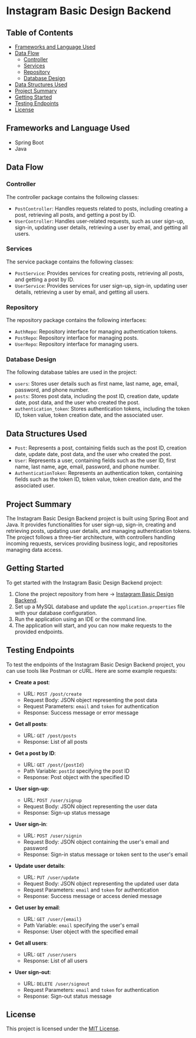 # Instagram Basic Design Backend

## Table of Contents
- [Frameworks and Language Used](#frameworks-and-language-used)
- [Data Flow](#data-flow)
  - [Controller](#controller)
  - [Services](#services)
  - [Repository](#repository)
  - [Database Design](#database-design)
- [Data Structures Used](#data-structures-used)
- [Project Summary](#project-summary)
- [Getting Started](#getting-started)
- [Testing Endpoints](#testing-endpoints)
- [License](#license)

## Frameworks and Language Used
- Spring Boot
- Java

## Data Flow

### Controller
The controller package contains the following classes:
- `PostController`: Handles requests related to posts, including creating a post, retrieving all posts, and getting a post by ID.
- `UserController`: Handles user-related requests, such as user sign-up, sign-in, updating user details, retrieving a user by email, and getting all users.

### Services
The service package contains the following classes:
- `PostService`: Provides services for creating posts, retrieving all posts, and getting a post by ID.
- `UserService`: Provides services for user sign-up, sign-in, updating user details, retrieving a user by email, and getting all users.

### Repository
The repository package contains the following interfaces:
- `AuthRepo`: Repository interface for managing authentication tokens.
- `PostRepo`: Repository interface for managing posts.
- `UserRepo`: Repository interface for managing users.

### Database Design
The following database tables are used in the project:
- `users`: Stores user details such as first name, last name, age, email, password, and phone number.
- `posts`: Stores post data, including the post ID, creation date, update date, post data, and the user who created the post.
- `authentication_token`: Stores authentication tokens, including the token ID, token value, token creation date, and the associated user.

## Data Structures Used
- `Post`: Represents a post, containing fields such as the post ID, creation date, update date, post data, and the user who created the post.
- `User`: Represents a user, containing fields such as the user ID, first name, last name, age, email, password, and phone number.
- `AuthenticationToken`: Represents an authentication token, containing fields such as the token ID, token value, token creation date, and the associated user.

## Project Summary
The Instagram Basic Design Backend project is built using Spring Boot and Java. It provides functionalities for user sign-up, sign-in, creating and retrieving posts, updating user details, and managing authentication tokens. The project follows a three-tier architecture, with controllers handling incoming requests, services providing business logic, and repositories managing data access.

## Getting Started
To get started with the Instagram Basic Design Backend project:
1. Clone the project repository from here -> [Instagram Basic Design Backend](https://github.com/ayaan097/InstaGram_basic_design-backend.git).
2. Set up a MySQL database and update the `application.properties` file with your database configuration.
3. Run the application using an IDE or the command line.
4. The application will start, and you can now make requests to the provided endpoints.

## Testing Endpoints
To test the endpoints of the Instagram Basic Design Backend project, you can use tools like Postman or cURL. Here are some example requests:

- **Create a post**:
  - URL: `POST /post/create`
  - Request Body: JSON object representing the post data
  - Request Parameters: `email` and `token` for authentication
  - Response: Success message or error message

- **Get all posts**:
  - URL: `GET /post/posts`
  - Response: List of all posts

- **Get a post by ID**:
  - URL: `GET /post/{postId}`
  - Path Variable: `postId` specifying the post ID
  - Response: Post object with the specified ID

- **User sign-up**:
  - URL: `POST /user/signup`
  - Request Body: JSON object representing the user data
  - Response: Sign-up status message

- **User sign-in**:
  - URL: `POST /user/signin`
  - Request Body: JSON object containing the user's email and password
  - Response: Sign-in status message or token sent to the user's email

- **Update user details**:
  - URL: `PUT /user/update`
  - Request Body: JSON object representing the updated user data
  - Request Parameters: `email` and `token` for authentication
  - Response: Success message or access denied message

- **Get user by email**:
  - URL: `GET /user/{email}`
  - Path Variable: `email` specifying the user's email
  - Response: User object with the specified email

- **Get all users**:
  - URL: `GET /user/users`
  - Response: List of all users

- **User sign-out**:
  - URL: `DELETE /user/signout`
  - Request Parameters: `email` and `token` for authentication
  - Response: Sign-out status message

## License
This project is licensed under the [MIT License](https://opensource.org/licenses/MIT).
